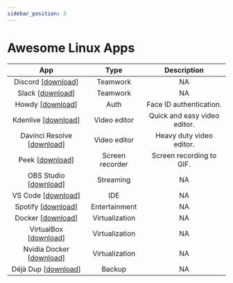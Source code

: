 ```yaml
---
sidebar_position: 3
---
```


# Awesome Linux Apps

|                                              App                                              |      Type       |         Description          |
| :-------------------------------------------------------------------------------------------: | :-------------: | :--------------------------: |
|                      Discord [[download](https://discord.com/download)]                       |    Teamwork     |              NA              |
|                     Slack [[download](https://slack.com/downloads/linux)]                     |    Teamwork     |              NA              |
|                     Howdy [[download](https://github.com/boltgolt/howdy)]                     |      Auth       |   Face ID authentication.    |
|                   Kdenlive [[download](https://kdenlive.org/en/download/)]                    |  Video editor   | Quick and easy video editor. |
|    Davinci Resolve [[download](https://www.blackmagicdesign.com/products/davinciresolve/)]    |  Video editor   |   Heavy duty video editor.   |
|                        Peek [[download](https://github.com/phw/peek)]                         | Screen recorder |   Screen recording to GIF.   |
|                   OBS Studio [[download](https://obsproject.com/download)]                    |    Streaming    |              NA              |
|                 VS Code [[download](https://code.visualstudio.com/download)]                  |       IDE       |              NA              |
|               Spotify [[download](https://www.spotify.com/us/download/linux/)]                |  Entertainment  |              NA              |
|              Docker [[download](https://docs.docker.com/engine/install/ubuntu/)]              | Virtualization  |              NA              |
|              VirtualBox [[download](https://www.virtualbox.org/wiki/Downloads)]               | Virtualization  |              NA              |
| Nvidia Docker [[download](https://docs.nvidia.com/datacenter/cloud-native/container-toolkit)] | Virtualization  |              NA              |
|                  Déjà Dup [[download](https://wiki.gnome.org/Apps/DejaDup)]                   |     Backup      |              NA              |

